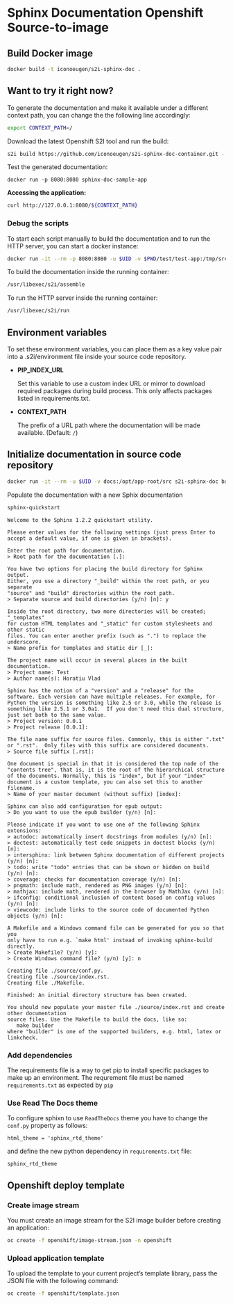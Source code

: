 # Sphinx Documentation Openshift Source-to-image

## Build Docker image

``` bash
docker build -t iconoeugen/s2i-sphinx-doc .
```

## Want to try it right now?

To generate the documentation and make it available under a different context path, you can change the the following line accordingly:

``` bash
export CONTEXT_PATH=/
```

Download the latest Openshift S2I tool and run the build:

``` bash
s2i build https://github.com/iconoeugen/s2i-sphinx-doc-container.git --context-dir=test/test-app -e CONTEXT_PATH=${CONTEXT_PATH} iconoeugen/s2i-sphinx-doc sphinx-doc-sample-app
```

Test the generated documentation:

```
docker run -p 8080:8080 sphinx-doc-sample-app
```

**Accessing the application:**

``` bash
curl http://127.0.0.1:8080/${CONTEXT_PATH}
```

### Debug the scripts

To start each script manually to build the documentation and to run the HTTP server, you can start a docker instance:

``` bash
docker run -it --rm -p 8080:8080 -u $UID -v $PWD/test/test-app:/tmp/src iconoeugen/s2i-sphinx-doc bash
```

To build the documentation inside the running container:

``` bash
/usr/libexec/s2i/assemble
```

To run the HTTP server inside the running container:

``` bash
/usr/libexec/s2i/run
```

## Environment variables

To set these environment variables, you can place them as a key value pair into a .s2i/environment file inside your source code repository.

* **PIP_INDEX_URL**

    Set this variable to use a custom index URL or mirror to download required packages
    during build process. This only affects packages listed in requirements.txt.

* **CONTEXT_PATH**

    The prefix of a URL path where the documentation will be made available. (Default: `/`)

## Initialize documentation in source code repository

``` bash
docker run -it --rm -u $UID -v docs:/opt/app-root/src s2i-sphinx-doc bash
```

Populate the documentation with a new Sphix documentation

``` bash
sphinx-quickstart
```

```
Welcome to the Sphinx 1.2.2 quickstart utility.

Please enter values for the following settings (just press Enter to
accept a default value, if one is given in brackets).

Enter the root path for documentation.
> Root path for the documentation [.]:

You have two options for placing the build directory for Sphinx output.
Either, you use a directory "_build" within the root path, or you separate
"source" and "build" directories within the root path.
> Separate source and build directories (y/n) [n]: y

Inside the root directory, two more directories will be created; "_templates"
for custom HTML templates and "_static" for custom stylesheets and other static
files. You can enter another prefix (such as ".") to replace the underscore.
> Name prefix for templates and static dir [_]:

The project name will occur in several places in the built documentation.
> Project name: Test
> Author name(s): Horatiu Vlad

Sphinx has the notion of a "version" and a "release" for the
software. Each version can have multiple releases. For example, for
Python the version is something like 2.5 or 3.0, while the release is
something like 2.5.1 or 3.0a1.  If you don't need this dual structure,
just set both to the same value.
> Project version: 0.0.1
> Project release [0.0.1]:

The file name suffix for source files. Commonly, this is either ".txt"
or ".rst".  Only files with this suffix are considered documents.
> Source file suffix [.rst]:

One document is special in that it is considered the top node of the
"contents tree", that is, it is the root of the hierarchical structure
of the documents. Normally, this is "index", but if your "index"
document is a custom template, you can also set this to another filename.
> Name of your master document (without suffix) [index]:

Sphinx can also add configuration for epub output:
> Do you want to use the epub builder (y/n) [n]:

Please indicate if you want to use one of the following Sphinx extensions:
> autodoc: automatically insert docstrings from modules (y/n) [n]:
> doctest: automatically test code snippets in doctest blocks (y/n) [n]:
> intersphinx: link between Sphinx documentation of different projects (y/n) [n]:
> todo: write "todo" entries that can be shown or hidden on build (y/n) [n]:
> coverage: checks for documentation coverage (y/n) [n]:
> pngmath: include math, rendered as PNG images (y/n) [n]:
> mathjax: include math, rendered in the browser by MathJax (y/n) [n]:
> ifconfig: conditional inclusion of content based on config values (y/n) [n]:
> viewcode: include links to the source code of documented Python objects (y/n) [n]:

A Makefile and a Windows command file can be generated for you so that you
only have to run e.g. `make html' instead of invoking sphinx-build
directly.
> Create Makefile? (y/n) [y]:
> Create Windows command file? (y/n) [y]: n

Creating file ./source/conf.py.
Creating file ./source/index.rst.
Creating file ./Makefile.

Finished: An initial directory structure has been created.

You should now populate your master file ./source/index.rst and create other documentation
source files. Use the Makefile to build the docs, like so:
   make builder
where "builder" is one of the supported builders, e.g. html, latex or linkcheck.
```

### Add dependencies

The requirements file is a way to get pip to install specific packages to make up an environment.
The requrement file must be named `requirements.txt` as expected by `pip`

### Use Read The Docs theme

To configure sphixn to use `ReadTheDocs` theme you have to change the `conf.py` property as follows:

```
html_theme = 'sphinx_rtd_theme'
```

and define the new python dependency in `requirements.txt` file:

```
sphinx_rtd_theme
```

## Openshift deploy template

### Create image stream

You must create an image stream for the S2I image builder before creating an application:

``` bash
oc create -f openshift/image-stream.json -n openshift
```

### Upload application template

To upload the template to your current project’s template library, pass the JSON file with the following command:

``` bash
oc create -f openshift/template.json
```
